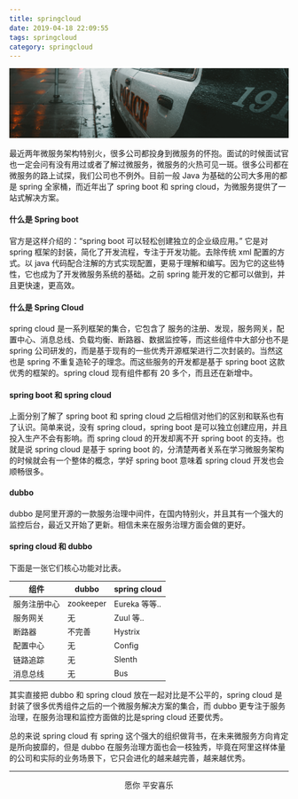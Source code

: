 ```yaml
---
title: springcloud
date: 2019-04-18 22:09:55
tags: springcloud
category: springcloud
---
```


![大多数人的生活，是无数次选择的结果](springcloud/springcloud.png)

最近两年微服务架构特别火，很多公司都投身到微服务的怀抱。面试的时候面试官也一定会问有没有用过或者了解过微服务，微服务的火热可见一斑。很多公司都在微服务的路上试探，我们公司也不例外。目前一般 Java 为基础的公司大多用的都是 spring 全家桶，而近年出了 spring boot 和 spring cloud，为微服务提供了一站式解决方案。

<!-- more -->

#### 什么是 Spring boot

官方是这样介绍的：“spring boot 可以轻松创建独立的企业级应用。”
它是对 spring 框架的封装，简化了开发流程，专注于开发功能。去除传统 xml 配置的方式。以 java 代码配合注解的方式实现配置，更易于理解和编写。因为它的这些特性，它也成为了开发微服务系统的基础。之前 spring 能开发的它都可以做到，并且更快速，更高效。

#### 什么是 Spring Cloud

spring cloud 是一系列框架的集合，它包含了 服务的注册、发现，服务网关，配置中心、消息总线、负载均衡、断路器、数据监控等，而这些组件中大部分也不是 spring 公司研发的，而是基于现有的一些优秀开源框架进行二次封装的。当然这也是 spring 不重复造轮子的理念。而这些服务的开发都是基于 spring boot 这款优秀的框架的。spring cloud 现有组件都有 20 多个，而且还在新增中。


#### spring boot 和 spring cloud

上面分别了解了 spring boot 和 spring cloud 之后相信对他们的区别和联系也有了认识。简单来说，没有 spring cloud，spring boot 是可以独立创建应用，并且投入生产不会有影响。而 spring cloud 的开发却离不开 spring boot 的支持。也就是说  spring cloud 是基于 spring boot 的，分清楚两者关系在学习微服务架构的时候就会有一个整体的概念，学好 spring boot 意味着 spring cloud 开发也会顺畅很多。


#### dubbo

dubbo 是阿里开源的一款服务治理中间件，在国内特别火，并且其有一个强大的监控后台，最近又开始了更新。相信未来在服务治理方面会做的更好。



#### spring cloud 和 dubbo

下面是一张它们核心功能对比表。

| 组件     |   dubbo   |    spring cloud  |
| ---- | ---- | ---- |
|  服务注册中心    |   zookeeper   | Eureka 等等..     |
|  服务网关    |  无    |  Zuul 等..    |
|  断路器  | 不完善     |  Hystrix    |
|配置中心| 无| Config|
|链路追踪|无|Slenth|
|消息总线|无|Bus|

其实直接把 dubbo 和 spring cloud 放在一起对比是不公平的，spring cloud 是封装了很多优秀组件之后的一个微服务解决方案的集合，而 dubbo 更专注于服务治理，在服务治理和监控方面做的比是spring cloud 还要优秀。

总的来说 spring cloud 有 spring 这个强大的组织做背书，在未来微服务方向肯定是所向披靡的，但是 dubbo 在服务治理方面也会一枝独秀，毕竟在阿里这样体量的公司和实际的业务场景下，它只会进化的越来越完善，越来越优秀。


***

<center>愿你 平安喜乐</center>